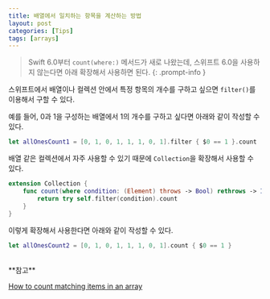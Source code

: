 ```yaml
---
title: 배열에서 일치하는 항목을 계산하는 방법
layout: post
categories: [Tips]
tags: [arrays]
---
```


> Swift 6.0부터 `count(where:)` 메서드가 새로 나왔는데, 스위프트 6.0을 사용하지 않는다면 아래 확장해서 사용하면 된다.
{: .prompt-info }

스위프트에서 배열이나 컬렉션 안에서 특정 항목의 개수를 구하고 싶으면 `filter()`를 이용해서 구할 수 있다.

예를 들어, 0과 1을 구성하는 배열에서 1의 개수를 구하고 싶다면 아래와 같이 작성할 수 있다.
```swift
let allOnesCount1 = [0, 1, 0, 1, 1, 1, 0, 1].filter { $0 == 1 }.count
```

배열 같은 컬렉션에서 자주 사용할 수 있기 때문에 `Collection`을 확장해서 사용할 수 있다.
```swift
extension Collection {
    func count(where condition: (Element) throws -> Bool) rethrows -> Int {
        return try self.filter(condition).count
    }
}
```

이렇게 확장해서 사용한다면 아래와 같이 작성할 수 있다.
```swift
let allOnesCount2 = [0, 1, 0, 1, 1, 1, 0, 1].count { $0 == 1 }
```

<br>
**참고**
<br>

[How to count matching items in an array](https://www.hackingwithswift.com/example-code/language/how-to-count-matching-items-in-an-array)